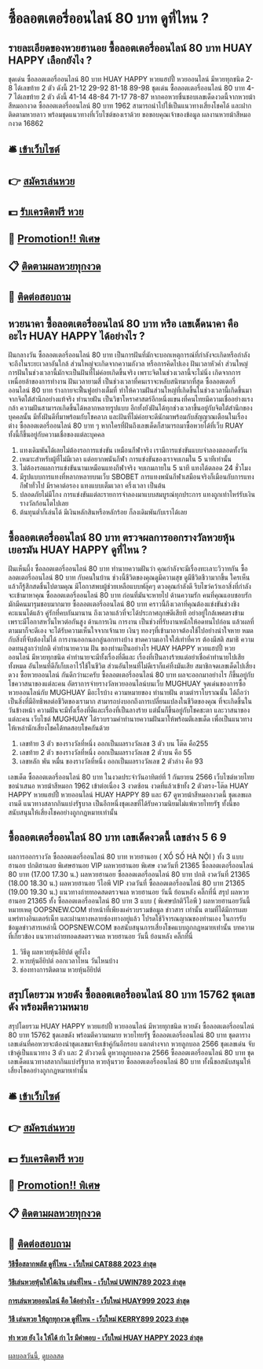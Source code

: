 # ซื้อลอตเตอรี่ออนไลน์ 80 บาท ดูที่ไหน ?
## รายละเอียดของหวยฮานอย ซื้อลอตเตอรี่ออนไลน์ 80 บาท HUAY HAPPY เลือกยังไง ?
ชุดเด่น ซื้อลอตเตอรี่ออนไลน์ 80 บาท HUAY HAPPY หวยแฮปปี้ หวยออนไลน์ มีหวยทุกชนิด 2-8 ได้เลขท้าย 2 ตัว ดังนี้
21-12
29-92
81-18
89-98
ชุดเด่น ซื้อลอตเตอรี่ออนไลน์ 80 บาท 4-7 ได้เลขท้าย 2 ตัว ดังนี้
41-14
48-84
71-17
78-87
หากคอหวยชื่นชอบเลขเด็ดงวดนี้จากหวยม้าสีหมอกงวด ซื้อลอตเตอรี่ออนไลน์ 80 บาท 1962 สามารถนำไปใช้เป็นแนวทางเสี่ยงโชคได้ และฝากติดตามหวยลาว พร้อมชุดแนวทางที่เว็บไซต์ของเราด้วย
ขอขอบคุณเจ้าของข้อมูล
ผลงานหวยม้าสีหมอกงวด 16862


## 🛎 [เข้าเว็บไซต์](https://bit.ly/3BG5bNw)
## 👉 [สมัครเล่นหวย](https://bit.ly/3BG5bNw)
## 💵 [รับเครดิตฟรี หวย](https://bit.ly/3C3mvgS)
## 👑 [Promotion!! พิเศษ](https://bit.ly/3C3mvgS)
## 📋 [ติดตามผลหวยทุกงวด](https://bit.ly/3C3mvgS)
## 📱 [ติดต่อสอบถาม](https://bit.ly/3C3mvgS)

## หวยนาคา ซื้อลอตเตอรี่ออนไลน์ 80 บาท หรือ เลขเด็ดนาคา คืออะไร HUAY HAPPY ได้อย่างไร ?
ฝันกลางวัน ซื้อลอตเตอรี่ออนไลน์ 80 บาท เป็นการฝันที่มักจะบอกเหตุการณ์ที่กำลังจะเกิดหรือกำลังจะถึงในระยะเวลาอันใกล้ ส่วนใหญ่จะเกิดจากความกังวล หรือการคิดไปเอง
ฝันเวลาหัวค่ำ ส่วนใหญ่การฝันในช่วงเวลานี้มักจะเป็นฝันที่ไม่ค่อยเกิดขึ้นจริง เพราะจิตในช่วงเวลานี้จะไม่นิ่ง เกิดจากการเหนื่อยล้าของการทำงาน
ฝันเวลายามสี่ เป็นช่วงเวลาที่คนเราจะหลับสนิทมากที่สุด ซื้อลอตเตอรี่ออนไลน์ 80 บาท ร่างกายจะฟื้นฟูอย่างเต็มที่ ทำให้ความฝันส่วนใหญ่ที่เกิดขึ้นในช่วงเวลานี้เกิดขึ้นมาจากจิตใต้สำนึกอย่างแท้จริง
ทำนายฝัน เป็นวิชาโหราศาสตร์อีกหนึ่งแขนงที่คนไทยมีความเชื่ออย่างแรงกล้า ความฝันสามารถเกิดขึ้นได้หลากหลายรูปแบบ อีกทั้งยังฝันได้ทุกช่วงเวลาขึ้นอยู่กับจิตใต้สำนึกของบุคคลนั้น มีทั้งฝันดีที่มาพร้อมกับโชคลาภ และฝันที่ไม่ค่อยจะดีนักมาพร้อมกับสัญญาณเตือนในเรื่องต่าง ซื้อลอตเตอรี่ออนไลน์ 80 บาท ๆ หากใครที่ฝันถึงเลขเด็ดก็สามารถมาซื้อหวยได้ที่เว็บ RUAY ทั้งนี้ก็ขึ้นอยู่กับความเชื่อของแต่ละบุคคล
1. แทงเดิมพันได้เลยไม่ต้องรอการแข่งขัน เหมือนกีฬาจริง เรามีการแข่งขันแบบจำลองตลอดทั้งวัน
2. เหมาะสำหรับผู้ที่ไม่มีเวลา แต่อยากพนันกีฬา การแข่งขันของเราจบเกมใน 5 นาทีเท่านั้น
3. ไม่ต้องรอผลการแข่งขันนานเหมือนแทงกีฬาจริง จบเกมภายใน 5 นาที แทงได้ตลอด 24 ชั่วโมง
4. มีรูปแบบการแทงที่หลากหลายบนเว็บ SBOBET การแทงพนันกีฬาเสมือนจริงก็เมือนกับการแทงกีฬาทั่วไป มีราคาต่อรอง แทงแบบเต็มเวลา ครึ่งเวลา เป็นต้น
5. ปลอดภัยไม่มีโกง การแข่งขันแต่ละรายการจำลองมาแบบสมบูรณ์ทุกประการ แทงถูกเท่าไหร่รับเงินรางวัลก้อนโตไปเลย
6. ต้นทุนต่ำก็เล่นได้ มีเงินหลักสินหรือหลักร้อย ก็ลงเดิมพันกับเราได้เลย

## ซื้อลอตเตอรี่ออนไลน์ 80 บาท ตรวจผลการออกรางวัลหวยหุ้นเยอรมัน HUAY HAPPY ดูที่ไหน ?
ฝันเห็นผึ้ง ซื้อลอตเตอรี่ออนไลน์ 80 บาท ทำนายความฝันว่า คุณกำลังจะมีเรื่องทะเลาะวิวาทกัน ซื้อลอตเตอรี่ออนไลน์ 80 บาท กับคนในบ้าน ช่วงนี้ชีวิตของคุณดูมีความสุข ดูมีชีวิตชีวามากขึ้น ใครเห็นแล้วก็รู้สึกสดชื่นไปตามคุณ มีโอกาสพบผู้ช่วยเหลือแบบฟลุ๊คๆ ดวงคุณกำลังดี รีบไขว่คว้าเอาสิ่งที่กำลังจะเข้ามาหาคุณ ซื้อลอตเตอรี่ออนไลน์ 80 บาท ก่อนที่มันจะหายไป
ด้านความรัก คนที่คุณแอบชอบรัก มักมีคนมารุมชอบมากมาย ซื้อลอตเตอรี่ออนไลน์ 80 บาท คราวนี้ถึงเวลาที่คุณต้องแข่งขันช่วงชิงคะแนนได้แล้ว คู่รักที่คบกันมานาน ถึงเวลาแล้วที่จะได้ประกาศฤกษ์ดีเสียที อย่าอยู่ใกล้เพศตรงข้าม เพราะมีโอกาสหวั่นไหวต่อกันสูง
ด้านการเงิน การงาน เป็นช่วงที่รับงานหนักให้อดทนไปก่อน แล้วผลที่ตามมาก็จะดีเอง จะได้รับความเห็นใจจากเจ้านาย เงินๆ ทองๆที่เข้ามาอาจต้องใช้ไปอย่างน่าใจหาย หมดกับสิ่งที่จับต้องไม่ได้ การงานออกนอกลู่นอกทางบ้าง ขาดความเอาใจใส่เท่าที่ควร ต้องมีสติ สมาธิ ความอดทนสูงกว่าปกติ
คำทำนายความ ฝัน ของท่านเป็นอย่างไร HUAY HAPPY หวยแฮปปี้ หวยออนไลน์ มีหวยทุกชนิด คำทำนายจะมีทั้งเรื่องที่ดีและ เรื่องที่เป็นลางร้ายแต่อย่าเชื่อคำทำนายไปเสียทั้งหมด อันไหนที่ดีก็เก็บเอาไว้ใช้ในชีวิต ส่วนอันไหนที่ไม่ดีเราก็แค่ทิ้งมันเสีย สมาชิกจดเลขเด็ดไปเสี่ยงดวง ซื้อหวยออนไลน์ กันดีกว่านะครับ ซื้อลอตเตอรี่ออนไลน์ 80 บาท ผลจะออกมาอย่างไร ก็ขึ้นอยู่กับโชควาสนาของแต่ละคน
อัตราการจ่ายรางวัลหวยออนไลน์บนเว็บ MUGHUAY
จุดเด่นของการซื้อหวยออนไลน์กับ MUGHUAY มีอะไรบ้าง
ความหมายของ ทำนายฝัน ตามตำราโบราณนั้น ได้ถือว่าเป็นสิ่งที่มีอิทธิพลต่อชีวิตของเรามาก สามารถบ่งบอกถึงการเปลี่ยนแปลงในชีวิตของคุณ ที่จะเกิดขึ้นในวันข้างหน้า ความฝันจะมีทั้งเรื่องที่ดีและเรื่องที่เป็นลางร้าย แต่นั้นก็ขึ้นอยู่กับโชคชะตา และวาสนาของแต่ละคน เว็บไซต์ MUGHUAY ได้รวบรวมคำทำนายความฝันมาให้พร้อมตีเลขเด็ด เพื่อเป็นแนวทางให้เหล่านักเสี่ยงโชคได้ทดสอบโชคกันด้วย
1. เลขท้าย 3 ตัว ของรางวัลที่หนึ่ง ออกเป็นผลรางวัลเลข 3 ตัว บน โต๊ด คือ255
2. เลขท้าย 2 ตัว ของรางวัลที่หนึ่ง ออกเป็นผลรางวัลเลข 2 ตัวบน คือ 55
3. เลขหลัก พัน หมื่น ของรางวัลที่หนึ่ง ออกเป็นผลรางวัลเลข 2 ตัวล่าง คือ 93

เลขเด็ด ซื้อลอตเตอรี่ออนไลน์ 80 บาท ในงวดประจำวันอาทิตย์ที่ 1 กันยายน 2566 เว็บไซต์หวยไทยขอนำเสนอ หวยม้าสีหมอก 1962 เข้าต่อเนื่อง 3 งวดซ้อน งวดที่แล้วเข้าทั้ง 2 ตัวตรง-โต๊ด HUAY HAPPY หวยแฮปปี้ หวยออนไลน์ HUAY HAPPY 89 และ 67 ดูหวยม้าสีหมอกงวดนี้ ชุดเลขผลงานดี แนวทางสลากกินแบ่งรัฐบาล เป็นอีกหนึ่งชุดเลขที่ได้รับความนิยมไม่แพ้หวยไทยรัฐ ทั้งนี้ขอสนับสนุนให้เสี่ยงโชคอย่างถูกกฎหมายเท่านั้น

## ซื้อลอตเตอรี่ออนไลน์ 80 บาท เลขเด็ดงวดนี้ เลขล่าง 5 6 9
ผลการออกรางวัล ซื้อลอตเตอรี่ออนไลน์ 80 บาท หวยฮานอย ( XỔ SỐ HÀ NỘI ) ทั้ง 3 แบบ ฮานอย ปกติฮานอย พิเศษฮานอย VIP
ผลหวยฮานอย พิเศษ งวดวันที่ 21365 ซื้อลอตเตอรี่ออนไลน์ 80 บาท (17.00 17.30 น.)
ผลหวยฮานอย ซื้อลอตเตอรี่ออนไลน์ 80 บาท ปกติ งวดวันที่ 21365 (18.00 18.30 น.)
ผลหวยฮานอย วีไอพี VIP งวดวันที่ ซื้อลอตเตอรี่ออนไลน์ 80 บาท 21365 (19.00 19.30 น.)
 แนวทางถ่ายทอดสดตรวจผล หวยฮานอย วันนี้ ย้อนหลัง คลิ๊กที่นี่ 
สรุป ผลหวยฮานอย 21365 ทั้ง ซื้อลอตเตอรี่ออนไลน์ 80 บาท 3 แบบ ( พิเศษปกติวีไอพี ) ผลหวยฮานอยวันนี้
หมายเหตุ OOPSNEW.COM ทำหน้าที่เพียงแค่รวบรวมข้อมูล ข่าวสาร เท่านั้น ตามที่ได้มีการเผยแพร่ทางอินเตอร์เน็ท และผ่านทางหลายช่องทางอยู่แล้ว โปรดใช้วิจารณญาณของท่านเอง ในการรับข้อมูลข่าวสารเหล่านี้ OOPSNEW.COM ขอสนับสนุนการเสี่ยงโชคแบบถูกกฎหมายเท่านั้น
บทความที่เกี่ยวข้อง
แนวทางถ่ายทอดสดตรวจผล หวยฮานอย วันนี้ ย้อนหลัง คลิ๊กที่นี่
1. วิธีดู ผลหวยหุ้นอียิปต์ ดูยังไง
2. หวบหุ้นอียิปต์ ออกเวลาไหน วันไหนบ้าง
3. ช่องทางการติดตาม หวยหุ้นอียิปต์

## สรุปโดยรวม หวยดัง ซื้อลอตเตอรี่ออนไลน์ 80 บาท 15762 ชุดเลขดัง พร้อมตีความหมาย
สรุปโดยรวม HUAY HAPPY หวยแฮปปี้ หวยออนไลน์ มีหวยทุกชนิด หวยดัง ซื้อลอตเตอรี่ออนไลน์ 80 บาท 15762 ชุดเลขดัง พร้อมตีความหมาย หวยไทยรัฐ ซื้อลอตเตอรี่ออนไลน์ 80 บาท ชุดตารางเลขเด่นที่คอหวยจะต้องนำชุดเลขมาจับเข้าคู่กันอีกรอบ แตกต่างจาก หวยลูกบอล 2566 ชุดเลขเด่น จับเข้าคู่เป็นแนวทาง 3 ตัว และ 2 ตัวงวดนี้ ดูหวยลูกบอลงวด 2566 ซื้อลอตเตอรี่ออนไลน์ 80 บาท ชุดเลขเด็ดแนวทางสลากกินแบ่งรัฐบาล หวยลุ้นรวย ซื้อลอตเตอรี่ออนไลน์ 80 บาท ทั้งนี้ขอสนับสนุนให้เสี่ยงโชคอย่างถูกกฎหมายเท่านั้น

## 🛎 [เข้าเว็บไซต์](https://bit.ly/3BG5bNw)
## 👉 [สมัครเล่นหวย](https://bit.ly/3BG5bNw)
## 💵 [รับเครดิตฟรี หวย](https://bit.ly/3C3mvgS)
## 👑 [Promotion!! พิเศษ](https://bit.ly/3C3mvgS)
## 📋 [ติดตามผลหวยทุกงวด](https://bit.ly/3C3mvgS)
## 📱 [ติดต่อสอบถาม](https://bit.ly/3C3mvgS)

#### [วิธีซื้อสลากพลัส ดูที่ไหน - เว็บใหม่ CAT888 2023 ล่าสุด](https://atom.io/themes/วิธีซื้อสลากพลัส%20ดูที่ไหน%20-%20เว็บใหม่%20cat888%202023%20ล่าสุด)
#### [วิธีเล่นหวยหุ้นให้ได้เงิน เล่นที่ไหน - เว็บใหม่ UWIN789 2023 ล่าสุด](https://atom.io/themes/วิธีเล่นหวยหุ้นให้ได้เงิน%20เล่นที่ไหน%20-%20เว็บใหม่%20uwin789%202023%20ล่าสุด)
#### [การเล่นหวยออนไลน์ คือ ได้อย่างไร - เว็บใหม่ HUAY999 2023 ล่าสุด](https://atom.io/themes/การเล่นหวยออนไลน์%20คือ%20ได้อย่างไร%20-%20เว็บใหม่%20huay999%202023%20ล่าสุด)
#### [วิธี เล่นหวย ให้ถูกทุกงวด ดูที่ไหน - เว็บใหม่ KERRY899 2023 ล่าสุด](https://atom.io/themes/วิธี%20เล่นหวย%20ให้ถูกทุกงวด%20ดูที่ไหน%20-%20เว็บใหม่%20kerry899%202023%20ล่าสุด)
#### [ทํา หวย ยัง ไง ให้ได้ กํา ไร มีคำตอบ - เว็บใหม่ HUAY HAPPY 2023 ล่าสุด](https://atom.io/themes/ทํา%20หวย%20ยัง%20ไง%20ให้ได้%20กํา%20ไร%20มีคำตอบ%20-%20เว็บใหม่%20huay%20happy%202023%20ล่าสุด)

[ผลบอลวันนี้](https://siamsport.tv "ผลบอลวันนี้"), [ดูบอลสด](https://siamsport.tv/ดูบอลสด "ดูบอลสด")